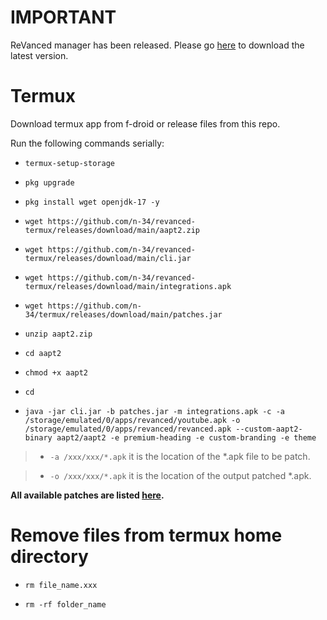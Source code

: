 # IMPORTANT

ReVanced manager has been released. Please go [here](https://github.com/revanced/revanced-manager/releases/latest) to download the latest version.

# Termux 

Download termux app from f-droid or release files from this repo.


Run the following commands serially:


- `termux-setup-storage`

- `pkg upgrade`

- `pkg install wget openjdk-17 -y`

- `wget https://github.com/n-34/revanced-termux/releases/download/main/aapt2.zip`

- `wget https://github.com/n-34/revanced-termux/releases/download/main/cli.jar`

- `wget https://github.com/n-34/revanced-termux/releases/download/main/integrations.apk`

- `wget https://github.com/n-34/termux/releases/download/main/patches.jar`

- `unzip aapt2.zip`

- `cd aapt2`

- `chmod +x aapt2`

- `cd`

- `java -jar cli.jar -b patches.jar -m integrations.apk -c -a /storage/emulated/0/apps/revanced/youtube.apk -o /storage/emulated/0/apps/revanced/revanced.apk --custom-aapt2-binary aapt2/aapt2 -e premium-heading -e custom-branding -e theme`

> - `-a /xxx/xxx/*.apk` it is the location of the *.apk file to be patch. 

> - `-o /xxx/xxx/*.apk` it is the location of the output patched *.apk.

**All available patches are listed [here](https://github.com/nibir34/termux/blob/main/patch%20list(youtube)).**



# Remove files from termux home directory

- `rm file_name.xxx`

- `rm -rf folder_name`
